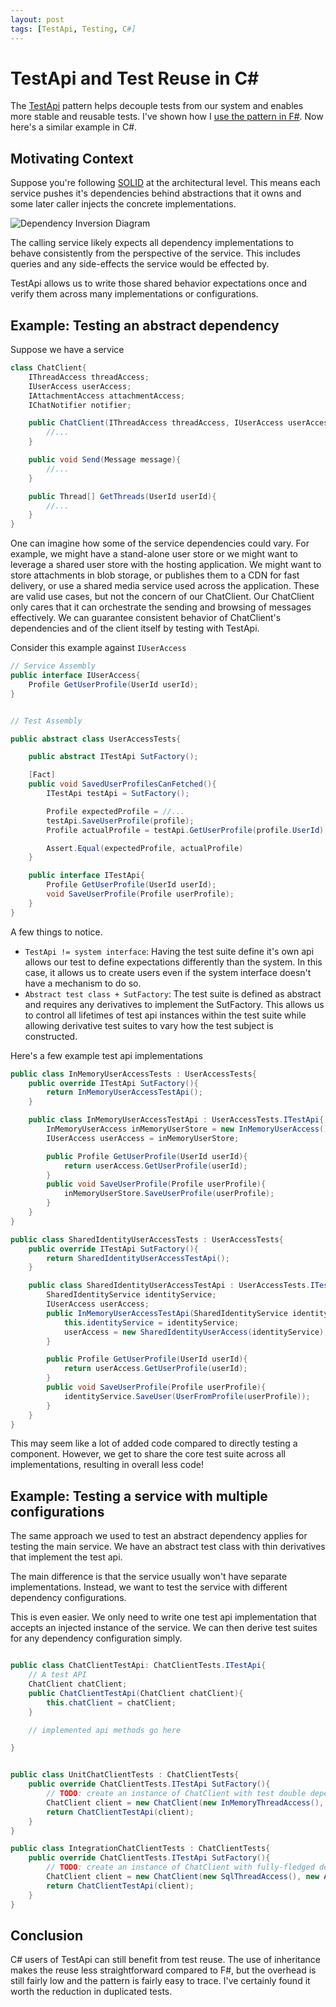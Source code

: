 ```yaml
---
layout: post
tags: [TestApi, Testing, C#]
---
```


# TestApi and Test Reuse in C#

The [TestApi](../_posts/2020-08-21-Test-Api-InPractice.md) pattern helps decouple tests from our system and enables more stable and reusable tests.
I've shown how I [use the pattern in F#](../_posts/2021-10-08-TestApi-in-FSharp-revised.md). Now here's a similar example in C#.


## Motivating Context
Suppose you're following [SOLID](https://en.wikipedia.org/wiki/SOLID) at the architectural level. This means each service pushes it's dependencies behind abstractions that it owns and some later caller injects the concrete implementations. 

![Dependency Inversion Diagram](../post-media/TestApi-and-TestReuse-in-Csharp/dependency-inversion.drawio.svg)

The calling service likely expects all dependency implementations to behave consistently from the perspective of the service. This includes queries and any side-effects the service would be effected by.

TestApi allows us to write those shared behavior expectations once and verify them across many implementations or configurations.

## Example: Testing an abstract dependency

Suppose we have a service
```cs
class ChatClient{
    IThreadAccess threadAccess;
    IUserAccess userAccess;
    IAttachmentAccess attachmentAccess;
    IChatNotifier notifier;

    public ChatClient(IThreadAccess threadAccess, IUserAccess userAccess, IAttachmentAccess attachmentAccess, IChatNotifier notifier){
        //...
    }

    public void Send(Message message){
        //...
    }

    public Thread[] GetThreads(UserId userId){
        //...
    }
}
```

One can imagine how some of the service dependencies could vary. For example, we might have a stand-alone user store or we might want to leverage a shared user store with the hosting application. We might want to store attachments in blob storage, or publishes them to a CDN for fast delivery, or use a shared media service used across the application. These are valid use cases, but not the concern of our ChatClient. Our ChatClient only cares that it can orchestrate the sending and browsing of messages effectively. We can guarantee consistent behavior of ChatClient's dependencies and of the client itself by testing with TestApi.

Consider this example against `IUserAccess`
```cs
// Service Assembly
public interface IUserAccess{
    Profile GetUserProfile(UserId userId);
}


// Test Assembly

public abstract class UserAccessTests{

    public abstract ITestApi SutFactory();

    [Fact]
    public void SavedUserProfilesCanFetched(){
        ITestApi testApi = SutFactory();

        Profile expectedProfile = //...
        testApi.SaveUserProfile(profile);
        Profile actualProfile = testApi.GetUserProfile(profile.UserId);

        Assert.Equal(expectedProfile, actualProfile)
    }

    public interface ITestApi{
        Profile GetUserProfile(UserId userId);
        void SaveUserProfile(Profile userProfile);
    }
}
```

A few things to notice. 
- `TestApi != system interface`: Having the test suite define it's own api allows our test to define expectations differently than the system. In this case, it allows us to create users even if the system interface doesn't have a mechanism to do so.
- `Abstract test class + SutFactory`: The test suite is defined as abstract and requires any derivatives to implement the SutFactory. This allows us to control all lifetimes of test api instances within the test suite while allowing derivative test suites to vary how the test subject is constructed.


Here's a few example test api implementations
```cs
public class InMemoryUserAccessTests : UserAccessTests{
    public override ITestApi SutFactory(){
        return InMemoryUserAccessTestApi();
    }

    public class InMemoryUserAccessTestApi : UserAccessTests.ITestApi{
        InMemoryUserAccess inMemoryUserStore = new InMemoryUserAccess();
        IUserAccess userAccess = inMemoryUserStore;

        public Profile GetUserProfile(UserId userId){
            return userAccess.GetUserProfile(userId);
        }
        public void SaveUserProfile(Profile userProfile){
            inMemoryUserStore.SaveUserProfile(userProfile);
        }
    }
}

public class SharedIdentityUserAccessTests : UserAccessTests{
    public override ITestApi SutFactory(){
        return SharedIdentityUserAccessTestApi();
    }

    public class SharedIdentityUserAccessTestApi : UserAccessTests.ITestApi{
        SharedIdentityService identityService;
        IUserAccess userAccess;
        public InMemoryUserAccessTestApi(SharedIdentityService identityService){
            this.identityService = identityService;
            userAccess = new SharedIdentityUserAccess(identityService);
        }

        public Profile GetUserProfile(UserId userId){
            return userAccess.GetUserProfile(userId);
        }
        public void SaveUserProfile(Profile userProfile){
            identityService.SaveUser(UserFromProfile(userProfile));
        }
    }
}
```

This may seem like a lot of added code compared to directly testing a component. However, we get to share the core test suite across all implementations, resulting in overall less code!

## Example: Testing a service with multiple configurations
The same approach we used to test an abstract dependency applies for testing the main service. We have an abstract test class with thin derivatives that implement the test api.

The main difference is that the service usually won't have separate implementations. Instead, we want to test the service with different dependency configurations.

This is even easier. We only need to write one test api implementation that accepts an injected instance of the service. We can then derive test suites for any dependency configuration simply.

```cs

public class ChatClientTestApi: ChatClientTests.ITestApi{
    // A test API
    ChatClient chatClient;
    public ChatClientTestApi(ChatClient chatClient){
        this.chatClient = chatClient;
    }

    // implemented api methods go here

}


public class UnitChatClientTests : ChatClientTests{
    public override ChatClientTests.ITestApi SutFactory(){
        // TODO: create an instance of ChatClient with test double dependency implementations
        ChatClient client = new ChatClient(new InMemoryThreadAccess(), new InMemoryUserAccess(), new InMemoryAttachmentAccess(), new SpyChatNotifier());
        return ChatClientTestApi(client);
    }
}

public class IntegrationChatClientTests : ChatClientTests{
    public override ChatClientTests.ITestApi SutFactory(){
        // TODO: create an instance of ChatClient with fully-fledged dependencies
        ChatClient client = new ChatClient(new SqlThreadAccess(), new ActiveDirectoryUserAccess(), new FileSystemAttachmentAccess(), new EmailChatNotifier());
        return ChatClientTestApi(client);
    }
}
```

## Conclusion

C# users of TestApi can still benefit from test reuse. The use of inheritance makes the reuse less straightforward compared to F#, but the overhead is still fairly low and the pattern is fairly easy to trace. I've certainly found it worth the reduction in duplicated tests.